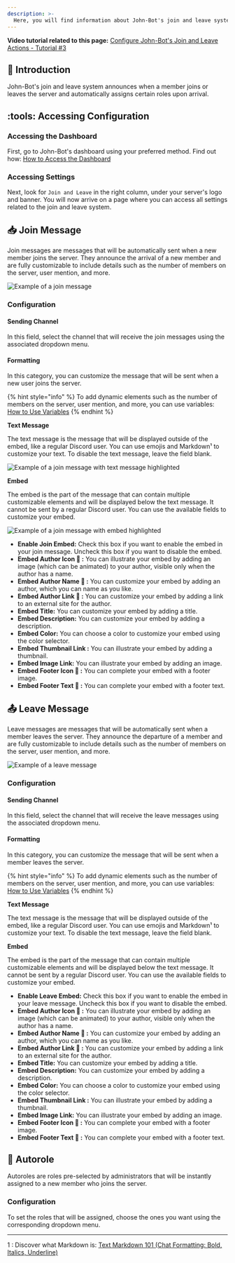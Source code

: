 ```yaml
---
description: >-
  Here, you will find information about John-Bot's join and leave system configuration.
---
```


**Video tutorial related to this page:** [Configure John-Bot's Join and Leave Actions - Tutorial #3](https://jnbt.xyz/tutorials/welcome)

## :rocket: Introduction
John-Bot's join and leave system announces when a member joins or leaves the server and automatically assigns certain roles upon arrival.

## :tools: Accessing Configuration

### Accessing the Dashboard

First, go to John-Bot's dashboard using your preferred method. Find out how: [How to Access the Dashboard](../../guide/guide.md#pushpin-access-the-dashboard)

### Accessing Settings

Next, look for `Join and Leave` in the right column, under your server's logo and banner. You will now arrive on a page where you can access all settings related to the join and leave system.

## :inbox_tray: Join Message

Join messages are messages that will be automatically sent when a new member joins the server. They announce the arrival of a new member and are fully customizable to include details such as the number of members on the server, user mention, and more.

![Example of a join message](../../.gitbook/assets/welcome_message%20d'arrivée_example.png)

### Configuration

#### Sending Channel

In this field, select the channel that will receive the join messages using the associated dropdown menu.

#### Formatting

In this category, you can customize the message that will be sent when a new user joins the server.

{% hint style="info" %}
To add dynamic elements such as the number of members on the server, user mention, and more, you can use variables: [How to Use Variables](../../ressources/variables.md)
{% endhint %}

**Text Message**

The text message is the message that will be displayed outside of the embed, like a regular Discord user. You can use emojis and Markdown¹ to customize your text. To disable the text message, leave the field blank.

![Example of a join message with text message highlighted](<../../.gitbook/assets/ticket\_message d'ouverture\_partie texte.png>)

**Embed**

The embed is the part of the message that can contain multiple customizable elements and will be displayed below the text message. It cannot be sent by a regular Discord user. You can use the available fields to customize your embed.

![Example of a join message with embed highlighted](<../../.gitbook/assets/ticket\_message d'ouverture\_partie embed.png>)

* **Enable Join Embed:** Check this box if you want to enable the embed in your join message. Uncheck this box if you want to disable the embed.
* **Embed Author Icon :gem: :** You can illustrate your embed by adding an image (which can be animated) to your author, visible only when the author has a name.
* **Embed Author Name :gem: :** You can customize your embed by adding an author, which you can name as you like.
* **Embed Author Link :gem: :** You can customize your embed by adding a link to an external site for the author.
* **Embed Title:** You can customize your embed by adding a title.
* **Embed Description:** You can customize your embed by adding a description.
* **Embed Color:** You can choose a color to customize your embed using the color selector.
* **Embed Thumbnail Link :** You can illustrate your embed by adding a thumbnail.
* **Embed Image Link:** You can illustrate your embed by adding an image.
* **Embed Footer Icon :gem: :** You can complete your embed with a footer image.
* **Embed Footer Text :gem: :** You can complete your embed with a footer text.

## :outbox_tray: Leave Message

Leave messages are messages that will be automatically sent when a member leaves the server. They announce the departure of a member and are fully customizable to include details such as the number of members on the server, user mention, and more.

![Example of a leave message](../../.gitbook/assets/welcome_message%20de%20départ_example.png)

### Configuration

#### Sending Channel

In this field, select the channel that will receive the leave messages using the associated dropdown menu.

#### Formatting

In this category, you can customize the message that will be sent when a member leaves the server.

{% hint style="info" %}
To add dynamic elements such as the number of members on the server, user mention, and more, you can use variables: [How to Use Variables](../../ressources/variables.md)
{% endhint %}

**Text Message**

The text message is the message that will be displayed outside of the embed, like a regular Discord user. You can use emojis and Markdown¹ to customize your text. To disable the text message, leave the field blank.

**Embed**

The embed is the part of the message that can contain multiple customizable elements and will be displayed below the text message. It cannot be sent by a regular Discord user. You can use the available fields to customize your embed.

* **Enable Leave Embed:** Check this box if you want to enable the embed in your leave message. Uncheck this box if you want to disable the embed.
* **Embed Author Icon :gem: :** You can illustrate your embed by adding an image (which can be animated) to your author, visible only when the author has a name.
* **Embed Author Name :gem: :** You can customize your embed by adding an author, which you can name as you like.
* **Embed Author Link :gem: :** You can customize your embed by adding a link to an external site for the author.
* **Embed Title:** You can customize your embed by adding a title.
* **Embed Description:** You can customize your embed by adding a description.
* **Embed Color:** You can choose a color to customize your embed using the color selector.
* **Embed Thumbnail Link :** You can illustrate your embed by adding a thumbnail.
* **Embed Image Link:** You can illustrate your embed by adding an image.
* **Embed Footer Icon :gem: :** You can complete your embed with a footer image.
* **Embed Footer Text :gem: :** You can complete your embed with a footer text.

## :robot: Autorole

Autoroles are roles pre-selected by administrators that will be instantly assigned to a new member who joins the server.

### Configuration

To set the roles that will be assigned, choose the ones you want using the corresponding dropdown menu.

---
1 : Discover what Markdown is: [Text Markdown 101 (Chat Formatting: Bold, Italics, Underline)](https://support.discord.com/hc/fr/articles/210298617-Markdown-de-Texte-101-Formatage-du-chat-gras-italique-soulign%C3%A9)